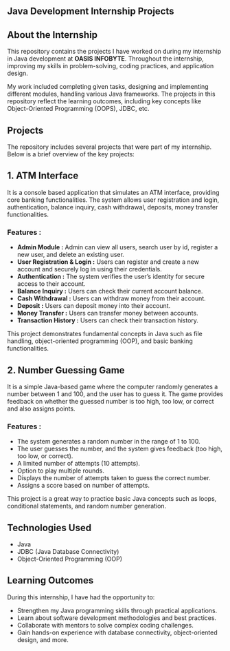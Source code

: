 ## **Java Development Internship Projects**

## **About the Internship**

This repository contains the projects I have worked on during my internship in Java development at **OASIS INFOBYTE**. Throughout the internship, improving my skills in problem-solving, coding practices, and application design. 

My work included completing given tasks, designing and implementing different modules, handling various Java frameworks. The projects in this repository reflect the learning outcomes, including key concepts like Object-Oriented Programming (OOPS), JDBC, etc.

## Projects

The repository includes several projects that were part of my internship. Below is a brief overview of the key projects:

## **1. ATM Interface** ##
It is a console based application that simulates an ATM interface, providing core banking functionalities.
The system allows user registration and login, authentication, balance inquiry, cash withdrawal, deposits, money transfer functionalities.
  ### Features :
  - **Admin Module :** Admin can view all users, search user by id, register a new user, and delete an existing user.
  - **User Registration & Login :** Users can register and create a new account and securely log in using their credentials.
  - **Authentication :** The system verifies the user’s identity for secure access to their account.
  - **Balance Inquiry :** Users can check their current account balance.
  - **Cash Withdrawal :** Users can withdraw money from their account.
  - **Deposit :** Users can deposit money into their account.
  - **Money Transfer :** Users can transfer money between accounts.
  - **Transaction History :** Users can check their transaction history.

This project demonstrates fundamental concepts in Java such as file handling, object-oriented programming (OOP), and basic banking functionalities.

## **2. Number Guessing Game** ## 
It is a simple Java-based game where the computer randomly generates a number between 1 and 100, and the user has to guess it.
The game provides feedback on whether the guessed number is too high, too low, or correct and also assigns points.
  ### Features : 
  - The system generates a random number in the range of 1 to 100.
  - The user guesses the number, and the system gives feedback (too high, too low, or correct).
  - A limited number of attempts (10 attempts).
  - Option to play multiple rounds.
  - Displays the number of attempts taken to guess the correct number.
  - Assigns a score based on number of attempts.

This project is a great way to practice basic Java concepts such as loops, conditional statements, and random number generation.

## Technologies Used

- Java
- JDBC (Java Database Connectivity)
- Object-Oriented Programming (OOP)

## Learning Outcomes

During this internship, I have had the opportunity to:

- Strengthen my Java programming skills through practical applications.
- Learn about software development methodologies and best practices.
- Collaborate with mentors to solve complex coding challenges.
- Gain hands-on experience with database connectivity, object-oriented design, and more.
